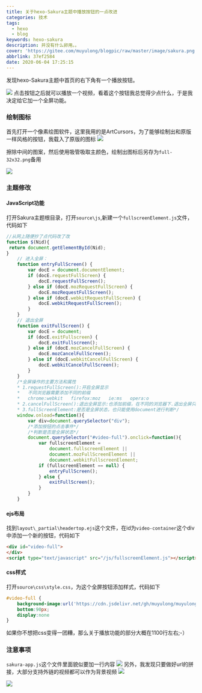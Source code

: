 ```yaml
---
title: 关于hexo-Sakura主题中播放按钮的一点改进
categories: 技术
tags:
  - hexo
  - blog
keywords: hexo-sakura
description: 并没有什么卵用。。
cover: 'https://gitee.com/muyulong/blogpic/raw/master/image/sakura.png'
abbrlink: 37ef2584
date: 2020-06-04 17:25:15
---
```




发现hexo-Sakura主题中首页的右下角有一个播放按钮。


![](https://gitee.com/muyulong/blogpic/raw/master/image/20200607173620.png)
点击按钮之后就可以播放一个视频，看着这个按钮我总觉得少点什么，于是我决定给它加一个全屏功能。
### 绘制图标
首先打开一个像素绘图软件，这里我用的是ArtCursors，为了能够绘制出和原版一样风格的按钮，我载入了原版的图标
![](https://gitee.com/muyulong/blogpic/raw/master/image/20200607174527.png)


擦除中间的图案，然后使用吸管吸取主颜色，绘制出图标后另存为`full-32x32.png`备用


![](https://gitee.com/muyulong/blogpic/raw/master/image/20200607174736.png)
### 主题修改
#### JavaScript功能
打开Sakura主题根目录，打开`source\js`,新建一个`fullscreenElement.js`文件，代码如下
```javascript
//从网上随便抄了点代码改了改
function $(Nid){
 return document.getElementById(Nid);
}
    // 进入全屏：
    function entryFullScreen() {
        var docE = document.documentElement;
        if (docE.requestFullScreen) {
            docE.requestFullScreen();
        } else if (docE.mozRequestFullScreen) {
            docE.mozRequestFullScreen();
        } else if (docE.webkitRequestFullScreen) {
            docE.webkitRequestFullScreen();
        }
    }
    // 退出全屏
    function exitFullScreen() {
        var docE = document;
        if (docE.exitFullscreen) {
            docE.exitFullscreen();
        } else if (docE.mozCancelFullScreen) {
            docE.mozCancelFullScreen();
        } else if (docE.webkitCancelFullScreen) {
            docE.webkitCancelFullScreen();
        }
	}
    /*全屏操作的主要方法和属性
    * 1.requestFullScreen():开启全屏显示
    *   不同浏览器需要添加不同的前缀
    *   chrome:webkit   firefox:moz   ie:ms   opera:o
    * 2.cancelFullScreen():退出全屏显示:也添加前缀，在不同的浏览器下.退出全屏只能使用document来实现
    * 3.fullScreenElement:是否是全屏状态，也只能使用document进行判断*/
    window.onload=function(){
        var div=document.querySelector("div");
        /*添加按钮的点击事件*/
        /*判断是否是全屏状态*/
        document.querySelector("#video-full").onclick=function(){
            var fullscreenElement =
                document.fullscreenElement ||
                document.mozFullScreenElement ||
                document.webkitFullscreenElement;
            if (fullscreenElement == null) {
                entryFullScreen();
            } else {
                exitFullScreen();
            }
        }
    }
```
#### ejs布局
找到`layout\_partial\headertop.ejs`这个文件，在id为`video-container`这个div中添加一个新的按钮，代码如下
```html
<div id="video-full">
</div>
<script type="text/javascript" src="/js/fullscreenElement.js"></script>
```
#### css样式
打开`source\css\style.css`，为这个全屏按钮添加样式，代码如下
```css
#video-full {
    background-image:url('https://cdn.jsdelivr.net/gh/muyulong/muyulong@V0.8/img/other/full@32x32.png');
    bottom:90px;
    display:none
}
```
如果你不想把css变得一团糟，那么关于播放功能的部分大概在1100行左右;-）
### 注意事项
`sakura-app.js`这个文件里面貌似要加一行内容
![](https://cdn.nlark.com/yuque/0/2020/png/1157944/1591525690743-2c03abd0-d937-4a4b-86e2-3e4f54d2dc14.png#align=left&display=inline&height=392&margin=%5Bobject%20Object%5D&name=&originHeight=392&originWidth=1589&size=0&status=done&style=none&width=1589)
另外，我发现只要做好url的拼接，大部分支持外链的视频都可以作为背景视频
![](https://cdn.nlark.com/yuque/0/2020/png/1157944/1591525772968-64b4ea3f-16a9-485d-bd31-77fdc360b126.png#align=left&display=inline&height=172&margin=%5Bobject%20Object%5D&name=&originHeight=172&originWidth=1838&size=0&status=done&style=none&width=1838)


![](https://gitee.com/muyulong/blogpic/raw/master/image/0a0272a146a632bb1cbd43998493085a.jpg)
